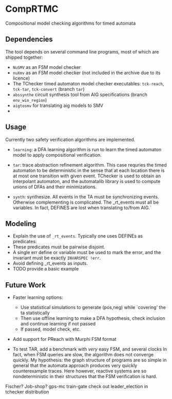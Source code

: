 # CompRTMC
Compositional model checking algorithms for timed automata

## Dependencies
The tool depends on several command line programs, most of which are shipped together:
- `NuSMV` as an FSM model checker
- `nuXmv` as an FSM model checker (not included in the archive due to its licence)
- The TChecker timed automaton model checker executables: `tck-reach`, `tck-tar`, `tck-convert` (branch `tar`)
- `abssynthe` circuit synthesis tool from AIG specifications (branch `env_win_region`)
- `aigtosmv` for translating aig models to SMV
- 
## Usage
Currently two safety verification algorithms are implemented.

- `learning`: a DFA learning algorithm is run to learn the timed automaton model
to apply compositional verification.

- `tar`: trace abstraction refinement algorithm. This case requries the timed automaton
to be deterministic in the sense that at each location there is at most one transition with
given event. TChecker is used to obtain an interpolant automaton, and the automatalib library
is used to compute unions of DFAs and their minimizations.

- `synth`: synthesize.
All events in the TA must be synchronizing events. Otherwise complementing is complicated.
The _rt_events must all be variables. In fact, DEFINES are lost when translating to/from AIG.`

## Modeling
- Explain the use of `_rt_events`. Typically one uses DEFINEs as predicates. 
- These predicates must be pairwise disjoint.
- A single err define or variable must be used to mark the error, and the invariant must be exactly `INVARSPEC !err`.
- Avoid defining _rt_events as inputs.
- TODO provide a basic example

## Future Work
- Faster learning options:
  - Use statistical simulations to generate (pos,neg) while `covering' the ta statistically
  - Then use offline learning to make a DFA hypothesis, check inclusion and continue learning if not passed
  - If passed, model check, etc.
- Add support for PReach with Murphi FSM format

- To test TAR, add a benchmark with _very_ easy FSM, and several clocks
In fact, when FSM queries are slow, the algorithm does not converge quickly.
My hypothesis: the graph structure of programs are so simple in general that
the automata approach produces very quickly counterexample traces. Here however,
reactive systems are so nondeterministic in their structures that the FSM verification is hard.

Fischer?
Job-shop?
gps-mc
train-gate
check out leader_election in tchecker distribution